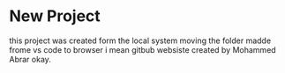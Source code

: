 # New Project
this project was created form the local system
moving the folder madde frome vs code to browser i mean gitbub websiste
created by Mohammed Abrar okay.
